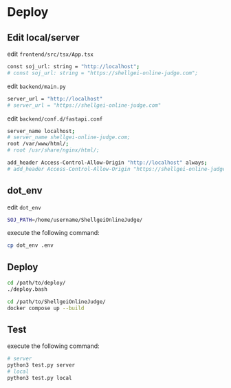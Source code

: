 # Deploy

## Edit local/server

edit `frontend/src/tsx/App.tsx`

```sh
const soj_url: string = "http://localhost";
# const soj_url: string = "https://shellgei-online-judge.com";
```

edit `backend/main.py`

```sh
server_url = "http://localhost"
# server_url = "https://shellgei-online-judge.com"
```

edit `backend/conf.d/fastapi.conf`

```sh
server_name localhost;
# server_name shellgei-online-judge.com;
root /var/www/html/;
# root /usr/share/nginx/html/;

add_header Access-Control-Allow-Origin "http://localhost" always;
# add_header Access-Control-Allow-Origin "https://shellgei-online-judge.com" always;
```

## dot_env

edit `dot_env`

```sh
SOJ_PATH=/home/username/ShellgeiOnlineJudge/
```

execute the following command:

```sh
cp dot_env .env
```

## Deploy

```sh
cd /path/to/deploy/
./deploy.bash
```

```sh
cd /path/to/ShellgeiOnlineJudge/
docker compose up --build
```

## Test
execute the following command:

```sh
# server
python3 test.py server
# local
python3 test.py local
```